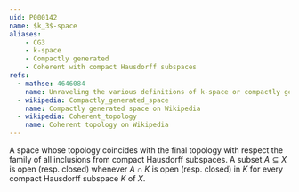 ```yaml
---
uid: P000142
name: $k_3$-space
aliases:
    - CG3
    - k-space
    - Compactly generated
    - Coherent with compact Hausdorff subspaces
refs:
  - mathse: 4646084
    name: Unraveling the various definitions of k-space or compactly generated space
  - wikipedia: Compactly_generated_space
    name: Compactly generated space on Wikipedia
  - wikipedia: Coherent_topology
    name: Coherent topology on Wikipedia
---
```


A space whose topology coincides with the final topology with respect the family of all inclusions from compact Hausdorff subspaces.  A subset $A\subseteq X$ is open (resp. closed) whenever $A\cap K$ is open (resp. closed) in $K$ for every compact Hausdorff subspace $K$ of $X$.
